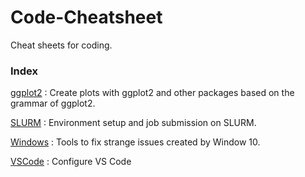 # Code-Cheatsheet

Cheat sheets for coding. 

### Index

[ggplot2](./ggplot2.md) : Create plots with ggplot2 and other packages based on the grammar of ggplot2.

[SLURM](./SLURM.md) : Environment setup and job submission on SLURM.

[Windows](./Windows.md) : Tools to fix strange issues created by Window 10.

[VSCode](./VScode.md) : Configure VS Code
